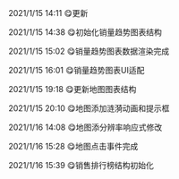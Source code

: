 2021/1/15   14:11 😋更新

2021/1/15   14:38 😋初始化销量趋势图表结构

2021/1/15   15:02 😋销量趋势图表数据渲染完成

2021/1/15   16:01 😋销量趋势图表UI适配

2021/1/15   19:18 😋更新地图图表结构

2021/1/15   20:10 😋地图添加涟漪动画和提示框

2021/1/16   14:08 😋地图添分辨率响应式修改

2021/1/16   15:28 😋地图点击事件完成

2021/1/16   15:39 😋销售排行榜结构初始化